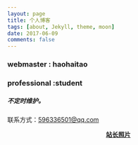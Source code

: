 ```yaml
---
layout: page
title: 个人博客
tags: [about, Jekyll, theme, moon]
date: 2017-06-09
comments: false
---
```

### webmaster : haohaitao
### professional :student
##### 不定时维护。


联系方式：<a href="#">596336501@qq.com</a>
<center><a href="https://github.com/haohaitao/haohaitao.github.io/blob/master/assets/img/cite%20photo.jpg?raw=true"> <b>站长照片<b></a></center>
